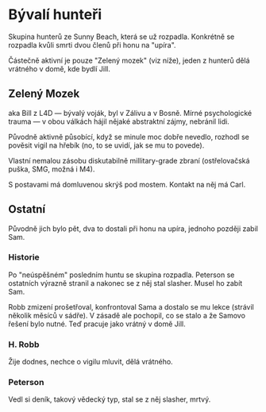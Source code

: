 # Bývalí hunteři
Skupina hunterů ze Sunny Beach, která se už rozpadla.
Konkrétně se rozpadla kvůli smrti dvou členů při honu na "upíra".

Částečně aktivní je pouze "Zelený mozek" (viz níže),
jeden z hunterů dělá vrátného v domě, kde bydlí Jill.

## Zelený Mozek
aka Bill z L4D — bývalý voják, byl v Zálivu a v Bosně.
Mírné psychologické trauma — v obou válkách hájil nějaké abstraktní zájmy,
nebránil lidi.

Původně aktivně působící, když se minule moc dobře nevedlo,
rozhodl se pověsit vigil na hřebík (no, to se uvidí, jak se mu to povede).

Vlastní nemalou zásobu diskutabilně millitary-grade zbraní
(ostřelovačská puška, SMG, možná i M4).

S postavami má domluvenou skrýš pod mostem. Kontakt na něj má Carl.

## Ostatní
Původně jich bylo pět, dva to dostali při honu na upíra, jednoho později zabil Sam.

### Historie
Po "neúspěšném" posledním huntu se skupina rozpadla. Peterson se ostatních
výrazně stranil a nakonec se z něj stal slasher. Musel ho zabít Sam.

Robb zmizení prošetřoval, konfrontoval Sama a dostalo se mu lekce
(strávil několik měsíců v sádře). V zásadě ale pochopil, co se stalo
a že Samovo řešení bylo nutné. Teď pracuje jako vrátný v domě Jill.

### H. Robb
Žije dodnes, nechce o vigilu mluvit, dělá vrátného.

### Peterson
Vedl si deník, takový vědecký typ, stal se z něj slasher, mrtvý.
